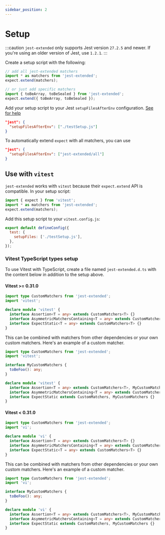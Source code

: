 ```yaml
---
sidebar_position: 2
---
```


# Setup

:::caution
`jest-extended` only supports Jest version `27.2.5` and newer. If you're using an older version of Jest, use `1.2.1`.
:::

Create a setup script with the following:

```javascript title="testSetup.js"
// add all jest-extended matchers
import * as matchers from 'jest-extended';
expect.extend(matchers);

// or just add specific matchers
import { toBeArray, toBeSealed } from 'jest-extended';
expect.extend({ toBeArray, toBeSealed });
```

Add your setup script to your Jest `setupFilesAfterEnv` configuration. [See for help](https://jestjs.io/docs/en/configuration.html#setupfilesafterenv-array)

```json title="package.json"
"jest": {
  "setupFilesAfterEnv": ["./testSetup.js"]
}
```

To automatically extend `expect` with all matchers, you can use

```json title="package.json"
"jest": {
  "setupFilesAfterEnv": ["jest-extended/all"]
}
```

## Use with `vitest`

`jest-extended` works with `vitest` because their `expect.extend` API is compatible. In your setup script:

```javascript title="testSetup.js"
import { expect } from 'vitest';
import * as matchers from 'jest-extended';
expect.extend(matchers);
```

Add this setup script to your `vitest.config.js`:

```javascript title="vitest.config.js"
export default defineConfig({
  test: {
    setupFiles: ['./testSetup.js'],
  },
});
```

### Vitest TypeScript types setup

To use Vitest with TypeScript, create a file named `jest-extended.d.ts` with the content below in addition to the setup above.

#### Vitest >= 0.31.0

```typescript
import type CustomMatchers from 'jest-extended';
import 'vitest';

declare module 'vitest' {
  interface Assertion<T = any> extends CustomMatchers<T> {}
  interface AsymmetricMatchersContaining<T = any> extends CustomMatchers<T> {}
  interface ExpectStatic<T = any> extends CustomMatchers<T> {}
}
```

This can be combined with matchers from other dependencies or your own custom matchers. Here's an example of a custom matcher.

```typescript
import type CustomMatchers from 'jest-extended';
import 'vitest';

interface MyCustomMatchers {
  toBeFoo(): any;
}

declare module 'vitest' {
  interface Assertion<T = any> extends CustomMatchers<T>, MyCustomMatchers {}
  interface AsymmetricMatchersContaining<T = any> extends CustomMatchers<T>, MyCustomMatchers {}
  interface ExpectStatic extends CustomMatchers, MyCustomMatchers {}
}
```

#### Vitest < 0.31.0

```typescript
import type CustomMatchers from 'jest-extended';
import 'vi';

declare module 'vi' {
  interface Assertion<T = any> extends CustomMatchers<T> {}
  interface AsymmetricMatchersContaining<T = any> extends CustomMatchers<T> {}
  interface ExpectStatic<T = any> extends CustomMatchers<T> {}
}
```

This can be combined with matchers from other dependencies or your own custom matchers. Here's an example of a custom matcher.

```typescript
import type CustomMatchers from 'jest-extended';
import 'vi';

interface MyCustomMatchers {
  toBeFoo(): any;
}

declare module 'vi' {
  interface Assertion<T = any> extends CustomMatchers<T>, MyCustomMatchers {}
  interface AsymmetricMatchersContaining<T = any> extends CustomMatchers<T>, MyCustomMatchers {}
  interface ExpectStatic extends CustomMatchers, MyCustomMatchers {}
}
```
